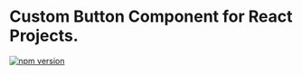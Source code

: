 # Custom Button Component for React Projects.

[![npm version](https://img.shields.io/npm/v/@mcarthur-escalante/custom-button)](https://www.npmjs.com/package/@mcarthur-escalante/custom-button)
